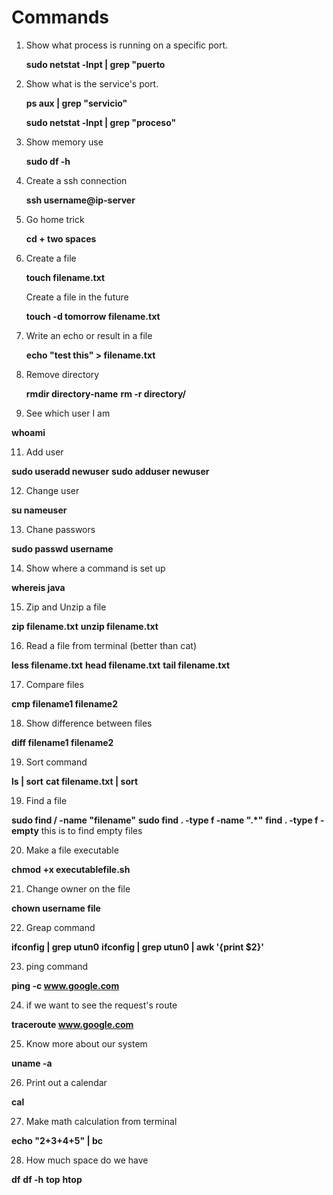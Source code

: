 # Commands

1. Show what process is running on a specific port.

    **sudo netstat -lnpt | grep "puerto**
    
2. Show what is the service's port.

    **ps aux | grep "servicio"**
    
    **sudo netstat -lnpt | grep "proceso"**

3. Show memory use

   **sudo df -h**
   
4. Create a ssh connection
   
   **ssh username@ip-server** 

6. Go home trick

   **cd + two spaces**
   
7. Create a file 

   **touch filename.txt**
   
   Create a file in the future
   
   **touch -d tomorrow filename.txt** 
   
8. Write an echo or result in a file

   **echo "test this" > filename.txt**
   
9. Remove directory

   **rmdir directory-name**
   **rm -r directory/**
   
10. See which user I am

   **whoami**
   
11. Add user

   **sudo useradd newuser**
   **sudo adduser newuser**
   
12. Change user 

   **su nameuser**
   
13. Chane passwors

   **sudo passwd username**
   
14. Show where a command is set up

   **whereis java**
   
15. Zip and Unzip a file

   **zip filename.txt**
   **unzip filename.txt**
   
16. Read a file from terminal  (better than cat)

   **less filename.txt**
   **head filename.txt**
   **tail filename.txt**
   
17. Compare files 

   **cmp filename1 filename2**
   
18. Show difference between files

   **diff filename1 filename2**
   
19. Sort command

   **ls | sort**
   **cat filename.txt | sort**
   
19. Find a file 

   **sudo find / -name "filename"**
   **sudo find . -type f -name ".*"**
   **find . -type f -empty** this is to find empty files

20.  Make a file executable

   **chmod +x executablefile.sh**
   
21. Change owner on the file 

   **chown username file**
   
22. Greap command

   **ifconfig | grep utun0**
   **ifconfig | grep utun0 | awk '{print $2}'**

23. ping command

   **ping -c www.google.com**
   
24. if we want to see the request's route

   **traceroute www.google.com**
   
25. Know more about our system

   **uname -a**
   
26. Print out a calendar

   **cal**

27. Make math calculation from terminal

   **echo "2+3+4+5" | bc**
   
28. How much space do we have

   **df**
   **df -h**
   **top**
   **htop**
   


 
